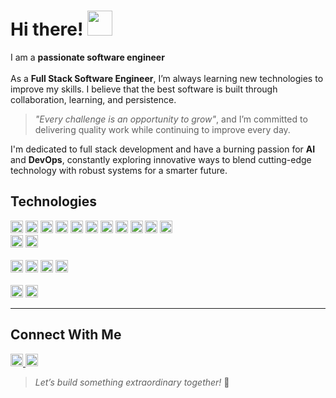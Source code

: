 # Hi there! <img src="https://em-content.zobj.net/source/microsoft-teams/363/waving-hand_1f44b.png" width="40px">

I am a **passionate software engineer**  
<br>
As a **Full Stack Software Engineer**, I’m always learning new technologies to improve my skills. I believe that the best software is built through collaboration, learning, and persistence.  
> *"Every challenge is an opportunity to grow"*, and I’m committed to delivering quality work while continuing to improve every day.  

I'm dedicated to full stack development and have a burning passion for **AI** and **DevOps**, constantly exploring innovative ways to blend cutting-edge technology with robust systems for a smarter future.  

## Technologies

<p>
<img src="https://img.shields.io/badge/HTML5-E34F26?style=flat-square&logo=html5&logoColor=white" height="20">
<img src="https://img.shields.io/badge/CSS3-1572B6?style=flat-square&logo=css3&logoColor=white" height="20">
<img src="https://img.shields.io/badge/React-000000?style=flat-square&logo=react&logoColor=blue" height="20">
<img src="https://img.shields.io/badge/NextJs-000000?style=flat-square&logo=next.js&logoColor=white" height="20">
<img src="https://img.shields.io/badge/Javascript-000000?style=flat-square&logo=javascript&logoColor=yellow" height="20">
<img src="https://img.shields.io/badge/Typescript-000000?style=flat-square&logo=typescript&logoColor=blue" height="20">
<img src="https://img.shields.io/badge/ExpressJs-000000?style=flat-square&logo=express&logoColor=white" height="20">
<img src="https://img.shields.io/badge/Nodejs-000000?style=flat-square&logo=node.js&logoColor=green" height="20">
<img src="https://img.shields.io/badge/Java-000000?style=flat-square&logo=java&logoColor=orange" height="20">
<img src="https://img.shields.io/badge/Spring-6DB33F?style=flat-square&logo=spring&logoColor=white" height="20">
<img src="https://img.shields.io/badge/Spring_Boot_3-6DB33F?style=flat-square&logo=springboot&logoColor=white" height="20">
<br>
<img src="https://img.shields.io/badge/MySQL-000000?style=flat-square&logo=mysql&logoColor=blue" height="20">
<img src="https://img.shields.io/badge/MongoDB-000000?style=flat-square&logo=mongodb&logoColor=green" height="20">
<br>
<br>
<img src="https://img.shields.io/badge/Git-F05032?style=flat-square&logo=git&logoColor=white" height="20">
<img src="https://img.shields.io/badge/GitHub-181717?style=flat-square&logo=github&logoColor=white" height="20">
<img src="https://img.shields.io/badge/GitLab-FC6D26?style=flat-square&logo=gitlab&logoColor=white" height="20">
<img src="https://img.shields.io/badge/Docker-2496ED?style=flat-square&logo=docker&logoColor=white" height="20">
<br>
<br>
<img src="https://img.shields.io/badge/Tailwind_CSS-38B2AC?style=flat-square&logo=tailwind-css&logoColor=white" height="20">
<img src="https://img.shields.io/badge/MUI-007FFF?style=flat-square&logo=mui&logoColor=white" height="20">
</p>

---

## Connect With Me

<p>
<a href="https://www.linkedin.com/in/hamzamaratib/" target="_blank">
  <img src="https://img.shields.io/badge/hamzamaratib-0077B5?style=flat-square&logo=linkedin&logoColor=white" height="20">
</a>
<a href="https://hamzamaratib.netlify.app/">
  <img src="https://img.shields.io/badge/Portfolio-Visit%20My%20Site-blue?style=flat-square&logo=netlify&logoColor=white" height="20">
</a>
</p>

> *Let’s build something extraordinary together!* 🚀  
